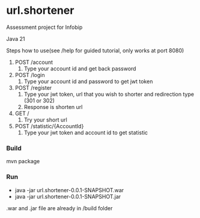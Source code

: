 # url.shortener
Assessment project for Infobip

Java 21

Steps how to use(see /help for guided tutorial, only works at port 8080)
1. POST /account
   1. Type your account id and get back password
2. POST /login
   1. Type your account id and password to get jwt token
3. POST /register
   1. Type your jwt token, url that you wish to shorter and redirection type (301 or 302)
   2. Response is shorten url
4. GET /
   1.  Try your short url
5. POST /statistic/{AccountId}
   1. Type your jwt token and account id to get statistic

### Build
mvn package

### Run
 - java -jar url.shortener-0.0.1-SNAPSHOT.war
 - java -jar url.shortener-0.0.1-SNAPSHOT.jar

.war and .jar file are already in /build folder